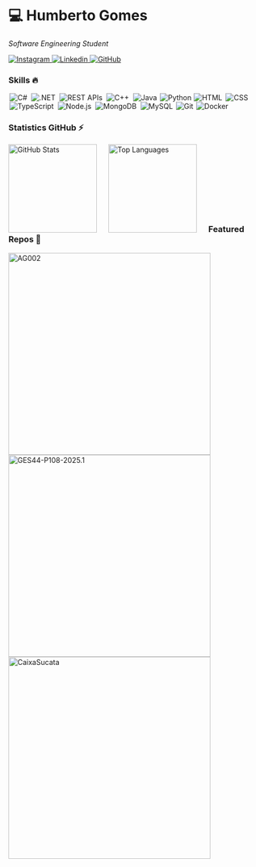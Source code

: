 <h1>💻 Humberto Gomes</h1>

*Software Engineering Student*
</br>

<p>
  <a href="https://www.instagram.com/humbertogfs55/">
      <img alt="Instagram" title="Follow me on Instagram" src="https://img.shields.io/badge/Instagram-%23E4405F.svg?style=for-the-badge&logo=Instagram&logoColor=white""/>
  </a> 
  <a href="https://www.linkedin.com/in/humberto-gomes-982923356/">
      <img alt="Linkedin" title="Connect with me on Linkedin" src="https://img.shields.io/badge/linkedin-%230077B5.svg?style=for-the-badge&logo=linkedin&logoColor=white""/>
  </a>
  <a href="https://github.com/humbertogfs55">
    <img alt="GitHub" title="Explore my repositories here" src="https://img.shields.io/badge/GitHub-Profile-blue?style=for-the-badge&logo=github"/>
  </a>
</p>

<h3>Skills 🔥</h3>

<p align="left">
    <img alt="C#" title="C#" style="padding: 0 2px;" src="https://skillicons.dev/icons?i=cs" />
    <img alt=".NET" title=".NET" style="padding: 0 2px;" src="https://skillicons.dev/icons?i=dotnet" />
    <img alt="REST APIs" title="REST APIs" style="padding: 0 2px;" src="https://skillicons.dev/icons?i=rest" />
    <img alt="C++" title="C++" style="padding: 0 2px;" src="https://skillicons.dev/icons?i=cpp" />
    <img alt="Java" title="Java" style="padding: 0 2px;" src="https://skillicons.dev/icons?i=java" />
    <img alt="Python" title="Python" src="https://skillicons.dev/icons?i=python" />
    <img alt="HTML" title="HTML" style="padding: 0 1px;" src="https://skillicons.dev/icons?i=html" />
    <img alt="CSS" title="CSS" style="padding: 0 2px;" src="https://skillicons.dev/icons?i=css" />
    <img alt="TypeScript" title="TypeScript" style="padding: 0 2px;" src="https://skillicons.dev/icons?i=typescript" />
    <img alt="Node.js" title="Node.js" style="padding: 0 2px;" src="https://skillicons.dev/icons?i=nodejs" />
    <img alt="MongoDB" title="MongoDB" style="padding: 0 2px;" src="https://skillicons.dev/icons?i=mongo" />
    <img alt="MySQL" title="MySQL" style="padding: 0 2px;" src="https://skillicons.dev/icons?i=mysql" />
    <img alt="Git" title="Git" src="https://skillicons.dev/icons?i=git" />
    <img alt="Docker" title="Docker" style="padding: 0 2px;" src="https://skillicons.dev/icons?i=docker" />
</p>


<h3>Statistics GitHub ⚡</h3>

<p>
  <img align="left" alt="GitHub Stats" height="175" style="padding-right: 20px;" src="https://github-readme-stats.vercel.app/api?username=humbertogfs55&show_icons=true&theme=ocean_dark" alt="GitHub Statistics" />
  <img align="left" alt="Top Languages" height="175" style="padding-right: 20px;" src="https://github-readme-stats.vercel.app/api/top-langs/?username=humbertogfs55&hide_progress=true&theme=ocean_dark" alt="Top Languages" />
</p>

</br></br></br></br></br></br></br></br>

<h3>Featured Repos 🌟</h3>

<p>
  <a href="https://github.com/humbertogfs55/AG002">
    <img align="left" src="https://github-readme-stats.vercel.app/api/pin/?username=humbertogfs55&repo=AG002&cache_seconds=86400&theme=ocean_dark" alt="AG002" style="width: 400px;"/>
  </a>
  <a href="https://github.com/humbertogfs55/GES44-P108-2025.1">
    <img src="https://github-readme-stats.vercel.app/api/pin/?username=humbertogfs55&repo=GES44-P108-2025.1&cache_seconds=86400&theme=ocean_dark" alt="GES44-P108-2025.1" style="width: 400px;"/>
  </a>
  <a href="https://github.com/humbertogfs55/CaixaSucata">
    <img align="left" src="https://github-readme-stats.vercel.app/api/pin/?username=humbertogfs55&repo=CaixaSucata&cache_seconds=86400&theme=ocean_dark" alt="CaixaSucata" style="width: 400px;"/>
  </a>
</p>

